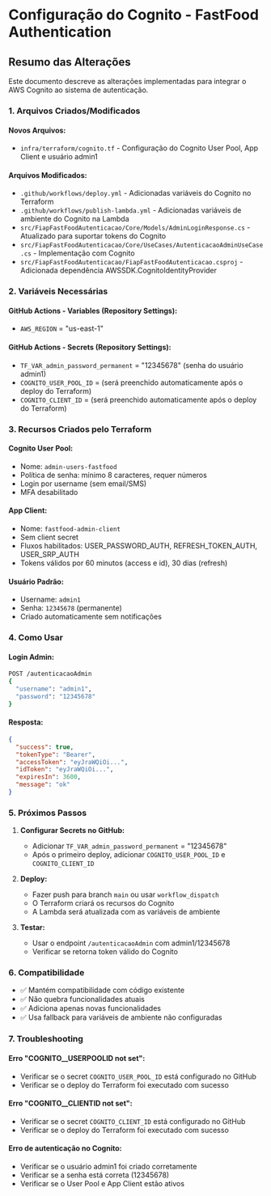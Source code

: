 # Configuração do Cognito - FastFood Authentication

## Resumo das Alterações

Este documento descreve as alterações implementadas para integrar o AWS Cognito ao sistema de autenticação.

### 1. Arquivos Criados/Modificados

#### Novos Arquivos:
- `infra/terraform/cognito.tf` - Configuração do Cognito User Pool, App Client e usuário admin1

#### Arquivos Modificados:
- `.github/workflows/deploy.yml` - Adicionadas variáveis do Cognito no Terraform
- `.github/workflows/publish-lambda.yml` - Adicionadas variáveis de ambiente do Cognito na Lambda
- `src/FiapFastFoodAutenticacao/Core/Models/AdminLoginResponse.cs` - Atualizado para suportar tokens do Cognito
- `src/FiapFastFoodAutenticacao/Core/UseCases/AutenticacaoAdminUseCase.cs` - Implementação com Cognito
- `src/FiapFastFoodAutenticacao/FiapFastFoodAutenticacao.csproj` - Adicionada dependência AWSSDK.CognitoIdentityProvider

### 2. Variáveis Necessárias

#### GitHub Actions - Variables (Repository Settings):
- `AWS_REGION` = "us-east-1"

#### GitHub Actions - Secrets (Repository Settings):
- `TF_VAR_admin_password_permanent` = "12345678" (senha do usuário admin1)
- `COGNITO_USER_POOL_ID` = (será preenchido automaticamente após o deploy do Terraform)
- `COGNITO_CLIENT_ID` = (será preenchido automaticamente após o deploy do Terraform)

### 3. Recursos Criados pelo Terraform

#### Cognito User Pool:
- Nome: `admin-users-fastfood`
- Política de senha: mínimo 8 caracteres, requer números
- Login por username (sem email/SMS)
- MFA desabilitado

#### App Client:
- Nome: `fastfood-admin-client`
- Sem client secret
- Fluxos habilitados: USER_PASSWORD_AUTH, REFRESH_TOKEN_AUTH, USER_SRP_AUTH
- Tokens válidos por 60 minutos (access e id), 30 dias (refresh)

#### Usuário Padrão:
- Username: `admin1`
- Senha: `12345678` (permanente)
- Criado automaticamente sem notificações

### 4. Como Usar

#### Login Admin:
```bash
POST /autenticacaoAdmin
{
  "username": "admin1",
  "password": "12345678"
}
```

#### Resposta:
```json
{
  "success": true,
  "tokenType": "Bearer",
  "accessToken": "eyJraWQiOi...",
  "idToken": "eyJraWQiOi...",
  "expiresIn": 3600,
  "message": "ok"
}
```

### 5. Próximos Passos

1. **Configurar Secrets no GitHub:**
   - Adicionar `TF_VAR_admin_password_permanent` = "12345678"
   - Após o primeiro deploy, adicionar `COGNITO_USER_POOL_ID` e `COGNITO_CLIENT_ID`

2. **Deploy:**
   - Fazer push para branch `main` ou usar `workflow_dispatch`
   - O Terraform criará os recursos do Cognito
   - A Lambda será atualizada com as variáveis de ambiente

3. **Testar:**
   - Usar o endpoint `/autenticacaoAdmin` com admin1/12345678
   - Verificar se retorna token válido do Cognito

### 6. Compatibilidade

- ✅ Mantém compatibilidade com código existente
- ✅ Não quebra funcionalidades atuais
- ✅ Adiciona apenas novas funcionalidades
- ✅ Usa fallback para variáveis de ambiente não configuradas

### 7. Troubleshooting

#### Erro "COGNITO__USERPOOLID not set":
- Verificar se o secret `COGNITO_USER_POOL_ID` está configurado no GitHub
- Verificar se o deploy do Terraform foi executado com sucesso

#### Erro "COGNITO__CLIENTID not set":
- Verificar se o secret `COGNITO_CLIENT_ID` está configurado no GitHub
- Verificar se o deploy do Terraform foi executado com sucesso

#### Erro de autenticação no Cognito:
- Verificar se o usuário admin1 foi criado corretamente
- Verificar se a senha está correta (12345678)
- Verificar se o User Pool e App Client estão ativos

